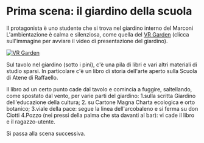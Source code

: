 # Prima scena: il giardino della scuola

Il protagonista è uno studente che si trova nel giardino interno del Marconi L'ambientazione è calma e silenziosa, come quella del [VR Garden](https://github.com/DavideSky/VR-Garden) (clicca sull'immagine per avviare il video di presentazione del giardino).

[![VR Garden](https://github.com/marconicivitavecchia/2022-vrfestival-website/raw/main/docs/assets/garden/garden-7.png)](https://drive.google.com/file/d/1CsIfhmmubFGT0FT8MzE9i3NcL0ogaM3_/preview)                            

Sul tavolo nel giardino (sotto i pini), c'è una pila di libri e vari altri materiali di studio sparsi. In particolare c'è un libro di storia dell'arte aperto sulla Scuola di Atene di Raffaello.

Il libro ad un certo punto cade dal tavolo e comincia a fuggire, saltellando, come spostato dal vento, per varie parti del giardino:
1.sulla scritta Giardino dell'educazione della cultura;
2. su Cartone Magna Charta ecologica e orto botanico;
3.viale della pace: segue la linea dell'arcobaleno e si ferma su don Ciotti
4.Pozzo (nei pressi della palma che sta davanti al bar): vi cade il libro e il ragazzo-utente.

Si passa alla scena successiva.
